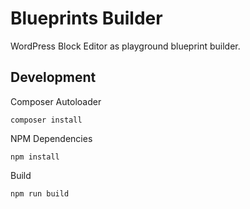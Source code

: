 # Blueprints Builder
WordPress Block Editor as playground blueprint builder.

## Development
Composer Autoloader

```
composer install
```

NPM Dependencies

```
npm install
```

Build
```
npm run build
```